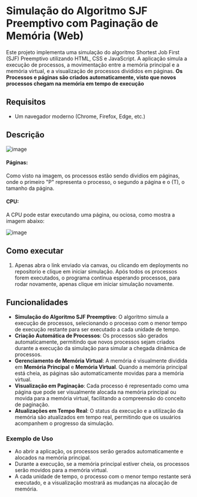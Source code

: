 # Simulação do Algoritmo SJF Preemptivo com Paginação de Memória (Web)

Este projeto implementa uma simulação do algoritmo Shortest Job First (SJF) Preemptivo utilizando HTML, CSS e JavaScript. A aplicação simula a execução de processos, a movimentação entre a memória principal e a memória virtual, e a visualização de processos divididos em páginas. **Os Processos e páginas são criados automaticamente, visto que novos processos chegam na memória em tempo de execução**

## Requisitos
- Um navegador moderno (Chrome, Firefox, Edge, etc.)

## Descrição

![image](https://github.com/user-attachments/assets/50ad5005-1859-470a-926c-20735facb868)

#### Páginas:
Como visto na imagem, os processos estão sendo dividios em páginas, onde o primeiro "P" representa o processo, o segundo a página e o (T<tamanho>), o tamanho da página.

#### CPU:
A CPU pode estar executando uma página, ou ociosa, como mostra a imagem abaixo:

![image](https://github.com/user-attachments/assets/f83dd207-4c76-4f7d-b488-6ae13f2eeea9)


## Como executar
1. Apenas abra o link enviado via canvas, ou clicando em deployments no repositorio e clique em iniciar simulação. Após todos os processos forem executados, o programa continua esperando processos, para rodar novamente, apenas clique em iniciar simulação novamente.

## Funcionalidades
- **Simulação do Algoritmo SJF Preemptivo**: O algoritmo simula a execução de processos, selecionando o processo com o menor tempo de execução restante para ser executado a cada unidade de tempo.
- **Criação Automática de Processos**: Os processos são gerados automaticamente, permitindo que novos processos sejam criados durante a execução da simulação para simular a chegada dinâmica de processos.
- **Gerenciamento de Memória Virtual**: A memória é visualmente dividida em **Memória Principal** e **Memória Virtual**. Quando a memória principal está cheia, as páginas são automaticamente movidas para a memória virtual.
- **Visualização em Paginação**: Cada processo é representado como uma página que pode ser visualmente alocada na memória principal ou movida para a memória virtual, facilitando a compreensão do conceito de paginação.
- **Atualizações em Tempo Real**: O status da execução e a utilização da memória são atualizados em tempo real, permitindo que os usuários acompanhem o progresso da simulação.

### Exemplo de Uso
- Ao abrir a aplicação, os processos serão gerados automaticamente e alocados na memória principal.
- Durante a execução, se a memória principal estiver cheia, os processos serão movidos para a memória virtual.
- A cada unidade de tempo, o processo com o menor tempo restante será executado, e a visualização mostrará as mudanças na alocação de memória.
